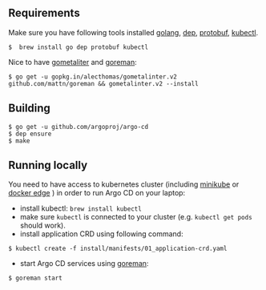 ## Requirements
Make sure you have following tools installed [golang](https://golang.org/), [dep](https://github.com/golang/dep), [protobuf](https://developers.google.com/protocol-buffers/),
[kubectl](https://kubernetes.io/docs/tasks/tools/install-kubectl/).

```
$  brew install go dep protobuf kubectl
```

Nice to have [gometaliter](https://github.com/alecthomas/gometalinter) and [goreman](https://github.com/mattn/goreman):

```
$ go get -u gopkg.in/alecthomas/gometalinter.v2 github.com/mattn/goreman && gometalinter.v2 --install
```

## Building

```
$ go get -u github.com/argoproj/argo-cd
$ dep ensure
$ make
```

## Running locally

You need to have access to kubernetes cluster (including [minikube](https://kubernetes.io/docs/tasks/tools/install-minikube/) or [docker edge](https://docs.docker.com/docker-for-mac/install/) ) in order to run Argo CD on your laptop:

* install kubectl: `brew install kubectl`
* make sure `kubectl` is connected to your cluster (e.g. `kubectl get pods` should work).
* install application CRD using following command:

```
$ kubectl create -f install/manifests/01_application-crd.yaml
```

* start Argo CD services using [goreman](https://github.com/mattn/goreman):

```
$ goreman start
```
